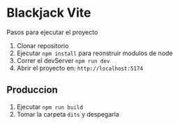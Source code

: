# Blackjack Vite

Pasos para ejecutar el proyecto

1. Clonar repositorio
2. Ejecutar ```npm install``` para reonstruir modulos de node
3. Correr el devServer ```npm run dev```
4. Abrir el proyecto en: ```http://localhost:5174```
    
## Produccion

1. Ejecutar ```npm run build```
2. Tomar la carpeta ```dits``` y despegarla